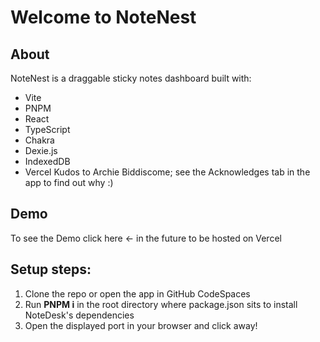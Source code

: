 # Welcome to NoteNest

## About
NoteNest is a draggable sticky notes dashboard built with:
- Vite
- PNPM
- React
- TypeScript
- Chakra
- Dexie.js
- IndexedDB
- Vercel
Kudos to Archie Biddiscome; see the Acknowledges tab in the app to find out why :) 

## Demo
To see the Demo click here <- in the future to be hosted on Vercel

## Setup steps:
1. Clone the repo or open the app in GitHub CodeSpaces
2. Run **PNPM i** in the root directory where package.json sits to install NoteDesk's dependencies
3. Open the displayed port in your browser and click away!
